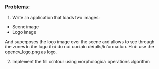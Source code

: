### Problems:
1. Write an application that loads two images:
- Scene image
- Logo image
  
And superposes the logo image over the scene and allows to see through the zones in the logo that do not contain details/information. Hint: use the opencv_logo.png as logo.

2. Implement the fill contour using morphological operations algorithm
